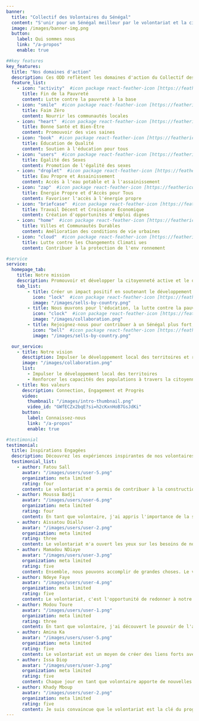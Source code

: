 ```yaml
---
banner:
  title: "Collectif des Volontaires du Sénégal"
  content: "S'unir pour un Sénégal meilleur par le volontariat et la citoyenneté active."
  image: /images/banner-img.png
  button:
    label: Qui sommes nous
    link: "/a-propos"
    enable: true

##key features
key_features:
  title: "Nos domaines d'action"
  description: Ces ODD reflètent les domaines d'action du Collectif des Volontaires du Sénégal et son engagement en faveur du développement durable.
  feature_list:
    - icon: "activity"  #icon package react-feather-icon [https://feathericons.com/]
      title: Fin de la Pauvreté
      content: Lutte contre la pauvreté à la base
    - icon: "smile"  #icon package react-feather-icon [https://feathericons.com/]
      title: Faim Zéro
      content: Nourrir les communautés locales
    - icon: "heart"  #icon package react-feather-icon [https://feathericons.com/]
      title: Bonne Santé et Bien-Être
      content: Promouvoir des vies saines
    - icon: "book"  #icon package react-feather-icon [https://feathericons.com/]
      title: Éducation de Qualité
      content: Soutien à l'éducation pour tous
    - icon: "users"  #icon package react-feather-icon [https://feathericons.com/]
      title: Égalité des Sexes
      content: Promotion de l'égalité des sexes
    - icon: "droplet"  #icon package react-feather-icon [https://feathericons.com/]
      title: Eau Propre et Assainissement
      content: Accès à l'eau potable et à l'assainissement
    - icon: "zap"  #icon package react-feather-icon [https://feathericons.com/]
      title: Énergie Propre et d'Accès pour Tous
      content: Favoriser l'accès à l'énergie propre
    - icon: "briefcase"  #icon package react-feather-icon [https://feathericons.com/]
      title: Travail Décent et Croissance Économique
      content: Création d'opportunités d'emploi dignes
    - icon: "home"  #icon package react-feather-icon [https://feathericons.com/]
      title: Villes et Communautés Durables
      content: Amélioration des conditions de vie urbaines
    - icon: "cloud"  #icon package react-feather-icon [https://feathericons.com/]
      title: Lutte contre les Changements Climati ues
      content: Contribuer à la protection de l'env ronnement

#service
service:
  homepage_tab:
    title: Notre mission
    description: Promouvoir et développer la citoyenneté active et le développement des territoires à travers le volontariat et les activités de services à la communauté.
    tab_list:
        - title: Créer un impact positif en soutenant le développement local
          icon: "lock"  #icon package react-feather-icon [https://feathericons.com/]
          image: "/images/sells-by-country.png"
        - title: Nous œuvrons pour l'éducation, la lutte contre la pauvreté, et bien plus encore.
          icon: "clock"  #icon package react-feather-icon [https://feathericons.com/]
          image: "/images/collaboration.png"
        - title: Rejoignez-nous pour contribuer à un Sénégal plus fort, solidaire et prospère.
          icon: "bell"  #icon package react-feather-icon [https://feathericons.com/]
          image: "/images/sells-by-country.png"

  our_service:
    - title: Notre vision
      desctiption: Impulser le développement local des territoires et renforcer les capacités des populations à travers la citoyenneté active, le volontariat et le progrès social.
      image: "/images/collaboration.png"
      list:
        - Impulser le développement local des territoires
        - Renforcer les capacités des populations à travers la citoyenneté active, le volontariat et le progrès social.
    - title: Nos valeurs
      description: Connection, Engagement et Progrès
      video:
        thumbnail: "/images/intro-thumbnail.png"
        video_id: "GWfECZx2bqE?si=h2cKxnHoB7GsJdKi"
      button:
        label: Connaissez-nous
        link: "/a-propos"
        enable: true

#testimonial
testimonial:
  title: Inspirations Engagées
  description: Découvrez les expériences inspirantes de nos volontaires dévoués qui œuvrent pour un Sénégal meilleur
  testimonial_list:
    - author: Fatou Sall
      avatar: "/images/users/user-5.png"
      organization: meta limited
      rating: four
      content: Le volontariat m'a permis de contribuer à la construction de notre communauté. Chaque action compte, et je suis fière de faire partie du changement.
    - author: Moussa Badji
      avatar: "/images/users/user-6.png"
      organization: meta limited
      rating: four
      content: En tant que volontaire, j'ai appris l'importance de la solidarité. Notre travail a un impact réel sur les vies des personnes que nous aidons.
    - author: Aïssatou Diallo
      avatar: "/images/users/user-2.png"
      organization: meta limited
      rating: three
      content: Le volontariat m'a ouvert les yeux sur les besoins de notre communauté. C'est une expérience enrichissante qui m'a fait grandir en tant que citoyenne.
    - author: Mamadou NDiaye
      avatar: "/images/users/user-3.png"
      organization: meta limited
      rating: five
      content: Ensemble, nous pouvons accomplir de grandes choses. Le volontariat nous unit et nous aide à réaliser des projets qui font la différence.
    - author: Ndeye Faye
      avatar: "/images/users/user-4.png"
      organization: meta limited
      rating: five
      content: Le volontariat, c'est l'opportunité de redonner à notre communauté. C'est une source de fierté et de satisfaction personnelle.
    - author: Modou Toure
      avatar: "/images/users/user-1.png"
      organization: meta limited
      rating: three
      content: En tant que volontaire, j'ai découvert le pouvoir de l'action collective. Nous travaillons main dans la main pour bâtir un avenir meilleur.
    - author: Amina Ka
      avatar: "/images/users/user-5.png"
      organization: meta limited
      rating: five
      content: Le volontariat est un moyen de créer des liens forts avec les autres volontaires. Ensemble, nous sommes une force positive pour notre pays.
    - author: Issa Diop
      avatar: "/images/users/user-3.png"
      organization: meta limited
      rating: five
      content: Chaque jour en tant que volontaire apporte de nouvelles opportunités d'apprentissage. Je suis reconnaissant de cette expérience inspirante.
    - author: Khady Mboup
      avatar: "/images/users/user-2.png"
      organization: meta limited
      rating: five
      content: Je suis convaincue que le volontariat est la clé du progrès. En tant que volontaire, je travaille pour un Sénégal plus fort et plus solidaire.
---
```

